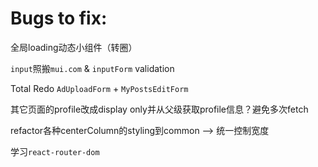# Bugs to fix:

全局loading动态小组件（转圈）

`input`照搬`mui.com` & `inputForm` validation

Total Redo `AdUploadForm` + `MyPostsEditForm`

其它页面的profile改成display only并从父级获取profile信息？避免多次fetch

refactor各种centerColumn的styling到common --> 统一控制宽度

学习`react-router-dom`





